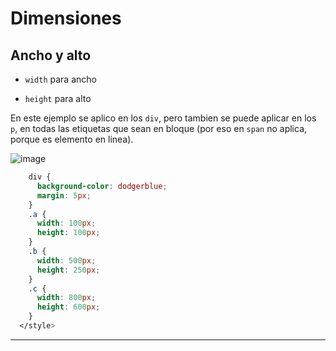 # Dimensiones

## Ancho y alto

- `width` para ancho

- `height` para alto

En este ejemplo se aplico en los `div`, pero tambien se puede aplicar en los `p`, en todas las etiquetas que sean en bloque (por eso en `span` no aplica, porque es elemento en linea).

![image](https://github.com/eugenia1984/desarrollo-front-end-html-css-javascript/assets/72580574/ce3ec9fb-2329-4536-aabe-0fac4c1addd2)

```CSS
    div {
      background-color: dodgerblue;
      margin: 5px;
    }
    .a {
      width: 100px;
      height: 100px;
    }
    .b {
      width: 500px;
      height: 250px;
    }
    .c {
      width: 800px;
      height: 600px;
    }
  </style>
```

---
